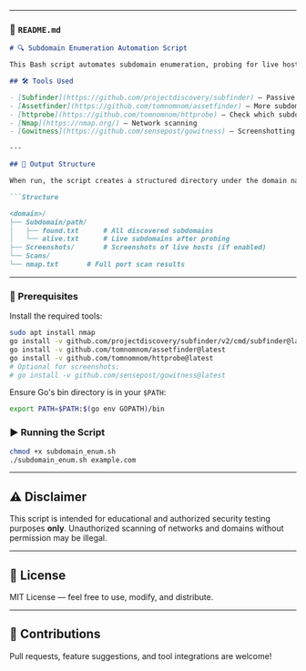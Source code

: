 

---

### 📄 `README.md`

```markdown
# 🔍 Subdomain Enumeration Automation Script

This Bash script automates subdomain enumeration, probing for live hosts, and port scanning using tools like `subfinder`, `assetfinder`, `httprobe`, and `nmap`.

## 🛠 Tools Used

- [Subfinder](https://github.com/projectdiscovery/subfinder) — Passive subdomain discovery
- [Assetfinder](https://github.com/tomnomnom/assetfinder) — More subdomain enumeration
- [httprobe](https://github.com/tomnomnom/httprobe) — Check which subdomains are alive
- [Nmap](https://nmap.org/) — Network scanning
- [Gowitness](https://github.com/sensepost/gowitness) — Screenshotting

---

## 📂 Output Structure

When run, the script creates a structured directory under the domain name:

```Structure 

<domain>/
├── Subdomain/path/
│   ├── found.txt      # All discovered subdomains
│   └── alive.txt      # Live subdomains after probing
├── Screenshots/       # Screenshots of live hosts (if enabled)
└── Scans/
└── nmap.txt       # Full port scan results

````

---

### 📌 Prerequisites

Install the required tools:

```bash
sudo apt install nmap
go install -v github.com/projectdiscovery/subfinder/v2/cmd/subfinder@latest
go install -v github.com/tomnomnom/assetfinder@latest
go install -v github.com/tomnomnom/httprobe@latest
# Optional for screenshots:
# go install -v github.com/sensepost/gowitness@latest
````

Ensure Go's bin directory is in your `$PATH`:

```bash
export PATH=$PATH:$(go env GOPATH)/bin
```

### ▶️ Running the Script

```bash
chmod +x subdomain_enum.sh
./subdomain_enum.sh example.com
```

---

## ⚠️ Disclaimer

This script is intended for educational and authorized security testing purposes **only**. Unauthorized scanning of networks and domains without permission may be illegal.

---

## 📄 License

MIT License — feel free to use, modify, and distribute.

---

## 🙌 Contributions

Pull requests, feature suggestions, and tool integrations are welcome!

```

